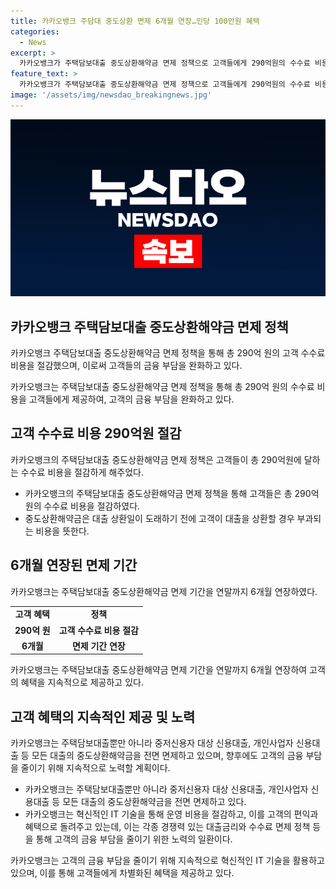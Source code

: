```yaml
---
title: 카카오뱅크 주담대 중도상환 면제 6개월 연장…인당 100만원 혜택
categories:
  - News
excerpt: >
  카카오뱅크가 주택담보대출 중도상환해약금 면제 정책으로 고객들에게 290억원의 수수료 비용을 절감한 것으로 밝혀졌다. 이는 2만9000명의 고객들에게 평균 100만원의 수수료 부담을 덜어주는 혜택으로, 은행권에서 유일하게 2년 이상의 중도상환해약금 면제 정책을 적용했다. 또한 카카오뱅크는 주택담보대출뿐만 아니라 모든 대출의 중도상환해약금을 전면 면제하고, 앞으로도 고객의 금융 부담을 줄이기 위한 노력을 지속할 계획이라고 밝혔다.
feature_text: >
  카카오뱅크가 주택담보대출 중도상환해약금 면제 정책으로 고객들에게 290억원의 수수료 비용을 절감한 것으로 밝혀졌다. 이는 2만9000명의 고객들에게 평균 100만원의 수수료 부담을 덜어주는 혜택으로, 은행권에서 유일하게 2년 이상의 중도상환해약금 면제 정책을 적용했다. 또한 카카오뱅크는 주택담보대출뿐만 아니라 모든 대출의 중도상환해약금을 전면 면제하고, 앞으로도 고객의 금융 부담을 줄이기 위한 노력을 지속할 계획이라고 밝혔다.
image: '/assets/img/newsdao_breakingnews.jpg'
---
```


<p><img src="/assets/img/newsdao_breakingnews.jpg" alt="implanttips 속보" /></p>

<h2 data-ke-size="size26">카카오뱅크 주택담보대출 중도상환해약금 면제 정책</h2>

<p>카카오뱅크 주택담보대출 중도상환해약금 면제 정책을 통해 총 290억 원의 고객 수수료 비용을 절감했으며, 이로써 고객들의 금융 부담을 완화하고 있다.</p>

<p data-ke-size="size16">카카오뱅크는 주택담보대출 중도상환해약금 면제 정책을 통해 총 290억 원의 수수료 비용을 고객들에게 제공하여, 고객의 금융 부담을 완화하고 있다.</p>

<h2 data-ke-size="size24">고객 수수료 비용 290억원 절감</h2>

<p>카카오뱅크의 주택담보대출 중도상환해약금 면제 정책은 고객들이 총 290억원에 달하는 수수료 비용을 절감하게 해주었다.</p>

<ul>
  <li>카카오뱅크의 주택담보대출 중도상환해약금 면제 정책을 통해 고객들은 총 290억원의 수수료 비용을 절감하였다.</li>
  <li>중도상환해약금은 대출 상환일이 도래하기 전에 고객이 대출을 상환할 경우 부과되는 비용을 뜻한다.</li>
</ul>

<h2 data-ke-size="size24">6개월 연장된 면제 기간</h2>

<p>카카오뱅크는 주택담보대출 중도상환해약금 면제 기간을 연말까지 6개월 연장하였다.</p>

<table>
  <tr>
    <td style="text-align: center; height: 17px;"><b>고객 혜택</b></td>
    <td style="text-align: center; height: 17px;"><b>정책</b></td>
  </tr>
  <tr>
    <td style="text-align: center; height: 17px;"><b>290억 원</b></td>
    <td style="text-align: center; height: 17px;"><b>고객 수수료 비용 절감</b></td>
  </tr>
  <tr>
    <td style="text-align: center; height: 17px;"><b>6개월</b></td>
    <td style="text-align: center; height: 17px;"><b>면제 기간 연장</b></td>
  </tr>
</table>

<p data-ke-size="size16">카카오뱅크는 주택담보대출 중도상환해약금 면제 기간을 연말까지 6개월 연장하여 고객의 혜택을 지속적으로 제공하고 있다.</p>

<h2 data-ke-size="size24">고객 혜택의 지속적인 제공 및 노력</h2>

<p>카카오뱅크는 주택담보대출뿐만 아니라 중저신용자 대상 신용대출, 개인사업자 신용대출 등 모든 대출의 중도상환해약금을 전면 면제하고 있으며, 향후에도 고객의 금융 부담을 줄이기 위해 지속적으로 노력할 계획이다.</p>

<ul>
  <li>카카오뱅크는 주택담보대출뿐만 아니라 중저신용자 대상 신용대출, 개인사업자 신용대출 등 모든 대출의 중도상환해약금을 전면 면제하고 있다.</li>
  <li>카카오뱅크는 혁신적인 IT 기술을 통해 운영 비용을 절감하고, 이를 고객의 편익과 혜택으로 돌려주고 있는데, 이는 각종 경쟁력 있는 대출금리와 수수료 면제 정책 등을 통해 고객의 금융 부담을 줄이기 위한 노력의 일환이다.</li>
</ul>

<p data-ke-size="size16">카카오뱅크는 고객의 금융 부담을 줄이기 위해 지속적으로 혁신적인 IT 기술을 활용하고 있으며, 이를 통해 고객들에게 차별화된 혜택을 제공하고 있다.</p>

